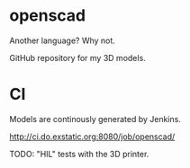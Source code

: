 # openscad
Another language? Why not.

GitHub repository for my 3D models.

# CI

Models are continously generated by Jenkins.

http://ci.do.exstatic.org:8080/job/openscad/

TODO: "HIL" tests with the 3D printer.
